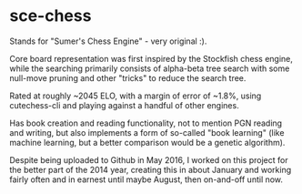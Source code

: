 # sce-chess
Stands for "Sumer's Chess Engine" - very original :). 

Core board representation was first inspired by the Stockfish chess engine, while the searching primarily consists of alpha-beta tree search with some 
null-move pruning and other "tricks" to reduce the search tree. 

Rated at roughly ~2045 ELO, with a margin of error of ~1.8%, using cutechess-cli and playing against a handful of other engines. 

Has book creation and reading functionality, not to mention PGN reading and writing, but also implements a form 
of so-called "book learning" (like machine learning, but a better comparison would be a genetic algorithm).

Despite being uploaded to Github in May 2016, I worked on this project for the better part of the 2014 year, creating
this in about January and working fairly often and in earnest until maybe August, then on-and-off until now.
